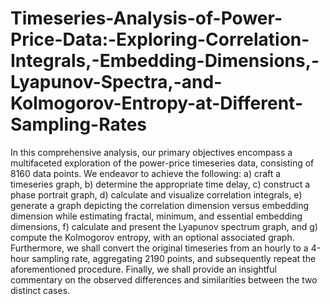 # Timeseries-Analysis-of-Power-Price-Data:-Exploring-Correlation-Integrals,-Embedding-Dimensions,-Lyapunov-Spectra,-and-Kolmogorov-Entropy-at-Different-Sampling-Rates
In this comprehensive analysis, our primary objectives encompass a multifaceted exploration of the power-price timeseries data, consisting of 8160 data points. We endeavor to achieve the following: a) craft a timeseries graph, b) determine the appropriate time delay, c) construct a phase portrait graph, d) calculate and visualize correlation integrals, e) generate a graph depicting the correlation dimension versus embedding dimension while estimating fractal, minimum, and essential embedding dimensions, f) calculate and present the Lyapunov spectrum graph, and g) compute the Kolmogorov entropy, with an optional associated graph. Furthermore, we shall convert the original timeseries from an hourly to a 4-hour sampling rate, aggregating 2190 points, and subsequently repeat the aforementioned procedure. Finally, we shall provide an insightful commentary on the observed differences and similarities between the two distinct cases.
